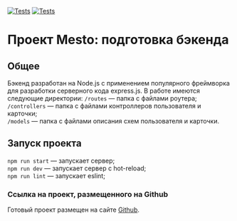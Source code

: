 [![Tests](../../actions/workflows/tests-13-sprint.yml/badge.svg)](../../actions/workflows/tests-13-sprint.yml) [![Tests](../../actions/workflows/tests-14-sprint.yml/badge.svg)](../../actions/workflows/tests-14-sprint.yml)

# Проект Mesto: подготовка бэкенда

## Общее

Бэкенд разработан на Node.js с применением популярного фреймворка для разработки серверного кода express.js.
В работе имеются следующие директории:
`/routes` — папка с файлами роутера;  
`/controllers` — папка с файлами контроллеров пользователя и карточки;  
`/models` — папка с файлами описания схем пользователя и карточки.  

## Запуск проекта
`npm run start` — запускает сервер;   
`npm run dev` — запускает сервер с hot-reload;  
`npm run lint` — запускает eslint;  

### Ссылка на проект, размещенного на Github
Готовый проект размещен на сайте [Github](https://github.com/MininDmitriy/express-mesto-gha).
